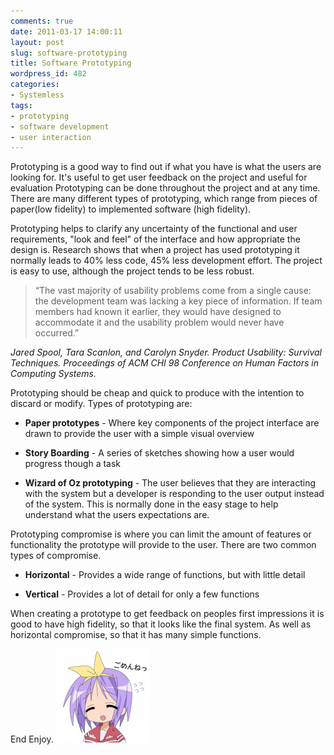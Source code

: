 ```yaml
---
comments: true
date: 2011-03-17 14:00:11
layout: post
slug: software-prototyping
title: Software Prototyping
wordpress_id: 482
categories:
- Systemless
tags:
- prototyping
- software development
- user interaction
---
```


Prototyping is a good way to find out if what you have is what the users are looking for.  It's useful to get user feedback on the project and useful for evaluation  Prototyping can be done throughout the project and at any time.  There are many different types of prototyping, which range from pieces of paper(low fidelity) to implemented software (high fidelity).

Prototyping helps to clarify any uncertainty of the functional and user requirements, "look and feel" of the interface and how appropriate the design is.  Research shows that when a project has used prototyping it normally leads to 40% less code, 45% less development effort.  The project is easy to use, although the project tends to be less robust.



> “The vast majority of usability problems come from a single cause: the development team was lacking a key piece of information. If team members had known it earlier, they would have designed to accommodate it and the usability problem would never have occurred.”



_Jared Spool, Tara Scanlon, and Carolyn Snyder. Product Usability: Survival Techniques. Proceedings of ACM CHI 98 Conference on Human Factors in Computing Systems._

Prototyping should be cheap and quick to produce with the intention to discard or modify.  Types of prototyping are:





- **Paper prototypes** - Where key components of the project interface are drawn to provide the user with a simple visual overview


- **Story Boarding** - A series of sketches showing how a user would progress though a task


- **Wizard of Oz prototyping** - The user believes that they are interacting with the system but a developer is responding to the user output instead of the system.  This is normally done in the easy stage to help understand what the users expectations are.



Prototyping compromise is where you can limit the amount of features or functionality the prototype will provide to the user.  There are two common types of compromise.



- **Horizontal** - Provides a wide range of functions, but with little detail


- **Vertical** - Provides a lot of detail for only a few functions



When creating a prototype to get feedback on peoples first impressions it is good to have high fidelity, so that it looks like the final system. As well as horizontal compromise, so that it has many simple functions.

End Enjoy.
[![Tsukasa](/uploads/2011/03/tsukasa-150x150.png)](/uploads/2011/03/tsukasa.png)

